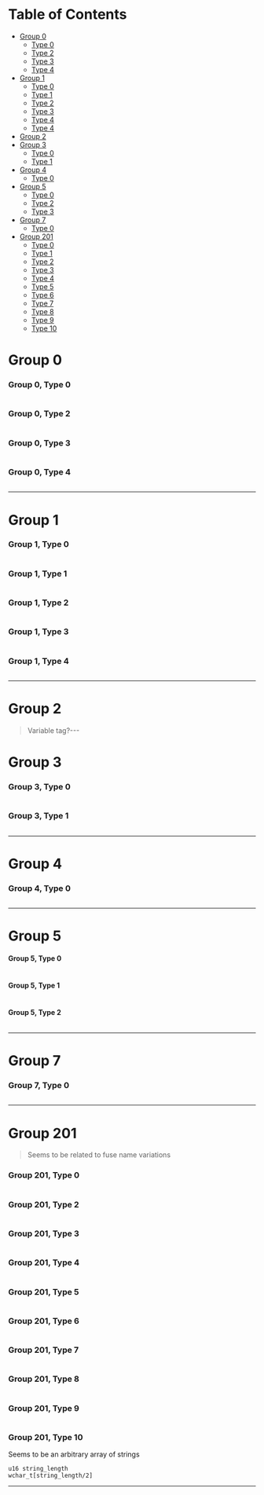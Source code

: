 # Table of Contents

- [Group 0](#group-0)
  - [Type 0](#group-0-type-0)
  - [Type 2](#group-0-type-2)
  - [Type 3](#group-0-type-3)
  - [Type 4](#group-0-type-4)
- [Group 1](#group-1)
  - [Type 0](#group-1-type-0)
  - [Type 1](#group-1-type-1)
  - [Type 2](#group-1-type-2)
  - [Type 3](#group-1-type-3)
  - [Type 4](#group-1-type-4)
  - [Type 4](#group-0-type-4)
- [Group 2](#group-2)
- [Group 3](#group-3)
  - [Type 0](#group-3-type-0)
  - [Type 1](#group-3-type-1)
- [Group 4](#group-4)
  - [Type 0](#group-4-type-0)
- [Group 5](#group-5)
  - [Type 0](#group-5-type-0)
  - [Type 2](#group-5-type-1)
  - [Type 3](#group-5-type-2)
- [Group 7](#group-7)
  - [Type 0](#group-7-type-0)
- [Group 201](#group-201)
  - [Type 0](#group-201-type-0)
  - [Type 1](#group-201-type-1)
  - [Type 2](#group-201-type-2)
  - [Type 3](#group-201-type-3)
  - [Type 4](#group-201-type-4)
  - [Type 5](#group-201-type-5)
  - [Type 6](#group-201-type-6)
  - [Type 7](#group-201-type-7)
  - [Type 8](#group-201-type-8)
  - [Type 9](#group-201-type-9)
  - [Type 10](#group-201-type-10)

# Group 0

### Group 0, Type 0

```
```

### Group 0, Type 2

```
```

### Group 0, Type 3

```
```

### Group 0, Type 4

```
```
---

# Group 1

### Group 1, Type 0

```
```

### Group 1, Type 1

```
```

### Group 1, Type 2

```
```

### Group 1, Type 3

```
```

### Group 1, Type 4

```
```
---

# Group 2
> Variable tag?---

# Group 3

### Group 3, Type 0

```
```

### Group 3, Type 1

```
```
---

# Group 4

### Group 4, Type 0

```
```
---

# Group 5

#### Group 5, Type 0

```
```

#### Group 5, Type 1

```
```

#### Group 5, Type 2

```
```
---

# Group 7

### Group 7, Type 0

```
```
---

# Group 201
> Seems to be related to fuse name variations

### Group 201, Type 0

```
```

### Group 201, Type 2

```
```

### Group 201, Type 3

```
```

### Group 201, Type 4

```
```

### Group 201, Type 5

```
```

### Group 201, Type 6

```
```

### Group 201, Type 7

```
```

### Group 201, Type 8

```
```

### Group 201, Type 9

```
```

### Group 201, Type 10

Seems to be an arbitrary array of strings

```
u16 string_length
wchar_t[string_length/2]
```

---